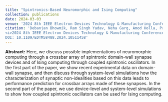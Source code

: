 ```yaml
---
title: "Spintronics-Based Neuromorphic and Ising Computing"
collection: publications
date: 2024-03-03
venue: '2024 8th IEEE Electron Devices Technology & Manufacturing Conference (EDTM)'
citation: 'Debanjan Bhowmik, Ram Singh Yadav, Neha Garg, Amod Holla, Pranaba K Muduli <br>
<i>2024 8th IEEE Electron Devices Technology & Manufacturing Conference (EDTM), Bangalore, India</i> <b>2024</b> pp. 1-3<br>
DOI: 10.1109/EDTM58488.2024.10511458'
---
```


**Abstract:** Here, we discuss possible implementations of neuromorphic computing through a crossbar array of spintronic domain-wall synapse devices and of Ising computing through coupled spintronic oscillators. In the first part of the paper, we show recent experimental data on domain-wall synapse, and then discuss through system-level simulations how the characterization of synaptic non-idealities based on this data leads to performance prediction for crossbar arrays made of these synapses. In the second part of the paper, we use device-level and system-level simulations to show how coupled spintronic oscillators can be used for Ising computing.